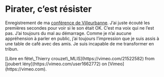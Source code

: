 # Pirater, c&#8217;est résister

Enregistrement de ma [conférence de Villeurbanne](https://tcrouzet.com/2011/03/07/le-libre-et-la-liberte/). J’ai juste écouté les premières secondes pour voir si le son était OK. C’est ma voix qui ne l’est pas. J’ai toujours du mal au démarrage. Comme je n’ai aucune appréhension à parler en public, j’ai toujours l’impression que je suis assis à une table de café avec des amis. Je suis incapable de me transformer en tribun.<span id="more-22225"></span>

<div class="iframe" id="iframe1"></div>
[Libre en fête\_Thierry crouzet\_MLIS](https://vimeo.com/21522582) from [joubert lény](https://vimeo.com/user1662772) on [Vimeo](https://vimeo.com).